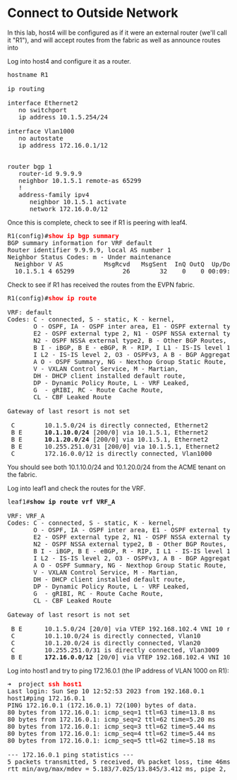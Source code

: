 # Connect to Outside Network

In this lab, host4 will be configured as if it were an external router (we'll call it "R1"), and will accept routes from the fabric as well as announce routes into 


Log into host4 and configure it as a router. 

<pre>
hostname R1

ip routing

interface Ethernet2
   no switchport
   ip address 10.1.5.254/24

interface Vlan1000
   no autostate
   ip address 172.16.0.1/12


router bgp 1
   router-id 9.9.9.9
   neighbor 10.1.5.1 remote-as 65299
   !
   address-family ipv4
      neighbor 10.1.5.1 activate
      network 172.16.0.0/12
</pre>

Once this is complete, check to see if R1 is peering with leaf4. 

<pre>
R1(config)#<b><span style="color:red;">show ip bgp summary</span></b>
BGP summary information for VRF default
Router identifier 9.9.9.9, local AS number 1
Neighbor Status Codes: m - Under maintenance
  Neighbor V AS           MsgRcvd   MsgSent  InQ OutQ  Up/Down State   PfxRcd PfxAcc
  10.1.5.1 4 65299             26        32    0    0 00:09:21 Estab   5      5
</pre>

Check to see if R1 has received the routes from the EVPN fabric. 

<pre>
R1(config)#<b><span style="color:red;">show ip route</b></span>

VRF: default
Codes: C - connected, S - static, K - kernel, 
       O - OSPF, IA - OSPF inter area, E1 - OSPF external type 1,
       E2 - OSPF external type 2, N1 - OSPF NSSA external type 1,
       N2 - OSPF NSSA external type2, B - Other BGP Routes,
       B I - iBGP, B E - eBGP, R - RIP, I L1 - IS-IS level 1,
       I L2 - IS-IS level 2, O3 - OSPFv3, A B - BGP Aggregate,
       A O - OSPF Summary, NG - Nexthop Group Static Route,
       V - VXLAN Control Service, M - Martian,
       DH - DHCP client installed default route,
       DP - Dynamic Policy Route, L - VRF Leaked,
       G  - gRIBI, RC - Route Cache Route,
       CL - CBF Leaked Route

Gateway of last resort is not set

 C        10.1.5.0/24 is directly connected, Ethernet2
 B E      <b>10.1.10.0/24</b> [200/0] via 10.1.5.1, Ethernet2
 B E      <b>10.1.20.0/24</b> [200/0] via 10.1.5.1, Ethernet2
 B E      10.255.251.0/31 [200/0] via 10.1.5.1, Ethernet2
 C        172.16.0.0/12 is directly connected, Vlan1000
</pre>

You should see both 10.1.10.0/24 and 10.1.20.0/24 from the ACME tenant on the fabric. 

Log into leaf1 and check the routes for the VRF. 

<pre>
leaf1#<b>show ip route vrf VRF_A </b>

VRF: VRF_A
Codes: C - connected, S - static, K - kernel, 
       O - OSPF, IA - OSPF inter area, E1 - OSPF external type 1,
       E2 - OSPF external type 2, N1 - OSPF NSSA external type 1,
       N2 - OSPF NSSA external type2, B - Other BGP Routes,
       B I - iBGP, B E - eBGP, R - RIP, I L1 - IS-IS level 1,
       I L2 - IS-IS level 2, O3 - OSPFv3, A B - BGP Aggregate,
       A O - OSPF Summary, NG - Nexthop Group Static Route,
       V - VXLAN Control Service, M - Martian,
       DH - DHCP client installed default route,
       DP - Dynamic Policy Route, L - VRF Leaked,
       G  - gRIBI, RC - Route Cache Route,
       CL - CBF Leaked Route

Gateway of last resort is not set

 B E      10.1.5.0/24 [20/0] via VTEP 192.168.102.4 VNI 10 router-mac 00:1c:73:c4:c6:01 local-interface Vxlan1
 C        10.1.10.0/24 is directly connected, Vlan10
 C        10.1.20.0/24 is directly connected, Vlan20
 C        10.255.251.0/31 is directly connected, Vlan3009
 B E      <b>172.16.0.0/12</b> [20/0] via VTEP 192.168.102.4 VNI 10 router-mac 00:1c:73:c4:c6:01 local-interface Vxlan1
</pre>

Log into host1 and try to ping 172.16.0.1 (the IP address of VLAN 1000 on R1): 

<pre>
➜  project <b><span style="color:red;">ssh host1</span></b>
Last login: Sun Sep 10 12:52:53 2023 from 192.168.0.1
host1#ping 172.16.0.1
PING 172.16.0.1 (172.16.0.1) 72(100) bytes of data.
80 bytes from 172.16.0.1: icmp_seq=1 ttl=63 time=13.8 ms
80 bytes from 172.16.0.1: icmp_seq=2 ttl=62 time=5.20 ms
80 bytes from 172.16.0.1: icmp_seq=3 ttl=62 time=5.44 ms
80 bytes from 172.16.0.1: icmp_seq=4 ttl=62 time=5.44 ms
80 bytes from 172.16.0.1: icmp_seq=5 ttl=62 time=5.18 ms

--- 172.16.0.1 ping statistics ---
5 packets transmitted, 5 received, 0% packet loss, time 46ms
rtt min/avg/max/mdev = 5.183/7.025/13.845/3.412 ms, pipe 2, ipg/ewma 11.533/10.316 ms
</pre>
